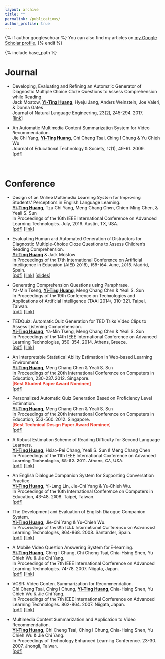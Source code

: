 ```yaml
---
layout: archive
title: ""
permalink: /publications/
author_profile: true
---
```


{% if author.googlescholar %}
  You can also find my articles on <u><a href="{{author.googlescholar}}">my Google Scholar profile</a>.</u>
{% endif %}

{% include base_path %}

Journal
======
* Developing, Evaluating and Refining an Automatic Generator of Diagnostic Multiple Choice Cloze Questions to Assess Comprehension while Reading. <br>
Jack Mostow, <strong><U>Yi-Ting Huang</U></strong>, Hyeju Jang, Anders Weinstein, Joe Valeri, & Donna Gates <br>
Journal of Natural Language Engineering, 23(2), 245-294. 2017. <br>
<span style="color:#4285F4">[[link]](https://www.cambridge.org/core/journals/natural-language-engineering/article/div-classtitledeveloping-evaluating-and-refining-an-automatic-generator-of-diagnostic-multiple-choice-cloze-questions-to-assess-childrenandaposs-comprehension-while-readinga-hreffn1a-ref-typefnadiv/8EAE0707139D12EB3D4E3EE6AE072AAA)</span>

* An Automatic Multimedia Content Summarization System for Video Recommendation.<br>
Jie Chi Yang, <strong><U>Yi-Ting Huang</U></strong>, Chi Cheng Tsai, Ching I Chung & Yu Chieh Wu  <br>
Journal of Educational Technology & Society, 12(1), 49-61. 2009. <br>
<span style="color:#4285F4">[[pdf]](http://coralythuang.github.io/files/8_2009_ETS.pdf)</span>
<br>

Conference
======
* Design of an Online Multimedia Learning System for Improving Students' Perceptions in English Language Learning. <br>
<strong><U>Yi-Ting Huang</U></strong>, Tzu-Chi Yang, Meng Chang Chen, Chien-Ming Chen, & Yeali S. Sun<br>
In Proceedings of the 16th IEEE International Conference on Advanced Learning Technologies. July, 2016. Austin, TX, USA. <br>
<span style="color:#4285F4">[[pdf]](http://coralythuang.github.io/files/1_2016_TEDQuiz.pdf) [[link]](http://ieeexplore.ieee.org/document/7756989/)</span>

* Evaluating Human and Automated Generation of Distractors for Diagnostic Multiple-Choice Cloze Questions to Assess Children’s Reading Comprehension. <br>
<strong><U>Yi-Ting Huang</U></strong> & Jack Mostow <br>
In Proceedings of the 17th International Conference on Artificial Intelligence in Education (AIED 2015), 155-164. June, 2015. Madrid, Spain.  <br>
<span style="color:#4285F4">[[pdf]](http://coralythuang.github.io/files/2_2015_AIED_DQGen.pdf) [[link]](https://link.springer.com/chapter/10.1007/978-3-319-19773-9_16) [[slides]](http://coralythuang.github.io/files/slides_2015_AIED_DQGen.pdf)</span>

* Generating Comprehension Questions using Paraphrase. <br>
Ya-Min Tseng, <strong><U>Yi-Ting Huang</U></strong>, Meng Chang Chen & Yeali S. Sun<br>
In Proceedings of the 19th Conference on Technologies and Applications of Artificial Intelligence (TAAI 2014), 310-321. Taipei, Taiwan.<br>
<span style="color:#4285F4">[[pdf]](http://coralythuang.github.io/files/3_2014_TAAI_CameraReady_141017.pdf) [[link]](https://link.springer.com/chapter/10.1007/978-3-319-13987-6_29)</span>

* TEDQuiz: Automatic Quiz Generation for TED Talks Video Clips to Assess Listening Comprehension. <br>
<strong><U>Yi-Ting Huang</U></strong>, Ya-Min Tseng, Meng Chang Chen & Yeali S. Sun<br>
In Proceedings of the 14th IEEE International Conference on Advanced Learning Technologies, 350-354. 2014. Athens, Greece. <br>
<span style="color:#4285F4">[[pdf]](http://coralythuang.github.io/files/4_2014_TEDQuiz.pdf) [[link]](http://ieeexplore.ieee.org/document/6901478/)</span>

* An Interpretable Statistical Ability Estimation in Web-based Learning Environment. <br>
<strong><U>Yi-Ting Huang</U></strong>, Meng Chang Chen & Yeali S. Sun<br>
In Proceedings of the 20th International Conference on Computers in Education, 230-237. 2012. Singapore. <br>
<strong><span style="color:#EA4335">[Best Student Paper Award Nominee]</span></strong> <br>
<span style="color:#4285F4">[[pdf]](http://coralythuang.github.io/files/5_2012_ability.pdf)</span> 

* Personalized Automatic Quiz Generation Based on Proficiency Level Estimation. <br>
<strong><U>Yi-Ting Huang</U></strong>, Meng Chang Chen & Yeali S. Sun<br>
In Proceedings of the 20th International Conference on Computers in Education, 553-560. 2012. Singapore. <br>
<strong><span style="color:#EA4335">[Best Technical Design Paper Award Nominee]</span></strong> <br>
<span style="color:#4285F4">[[pdf]](http://coralythuang.github.io/files/6_2012_personalized_question_generation.pdf)</span> 

* A Robust Estimation Scheme of Reading Difficulty for Second Language Learners. <br>
<strong><U>Yi-Ting Huang</U></strong>, Hsiao-Pei Chang, Yeali S. Sun & Meng Chang Chen<br>
In Proceedings of the 11th IEEE International Conference on Advanced Learning Technologies, 58-62. 2011. Athens, GA, USA. <br>
<span style="color:#4285F4">[[pdf]](http://coralythuang.github.io/files/7_2011_readability.pdf) [[link]](http://ieeexplore.ieee.org/document/5992265/)</span> 

* An English Dialogue Companion System for Supporting Conversation Practice. <br>
<strong><U>Yi-Ting Huang</U></strong>, Yi-Lung Lin, Jie-Chi Yang & Yu-Chieh Wu. <br>
In Proceedings of the 16th International Conference on Computers in Education, 43-48. 2008. Taipei, Taiwan. <br>
<span style="color:#4285F4">[[pdf]](http://coralythuang.github.io/files/9_2008_ICCE.pdf) </span> 

* The Development and Evaluation of English Dialogue Companion System. <br>
<strong><U>Yi-Ting Huang</U></strong>, Jie-Chi Yang & Yu-Chieh Wu. <br>
In Proceedings of the 8th IEEE International Conference on Advanced Learning Technologies, 864-868. 2008. Santander, Spain. <br>
<span style="color:#4285F4">[[pdf]](http://coralythuang.github.io/files/10_2008_edc.pdf) [[link]](http://ieeexplore.ieee.org/document/4561853/)</span> 

* A Mobile Video Question Answering System for E-learning. <br>
<strong><U>Yi-Ting Huang</U></strong>, Ching I Chung, Chi Cheng Tsai, Chia-Hsing Shen, Yu Chieh Wu & Jie Chi Yang. <br>
In Proceedings of the 7th IEEE International Conference on Advanced Learning Technologies. 74-78. 2007. Niigata, Japan. <br>
<span style="color:#4285F4">[[pdf]](http://coralythuang.github.io/files/11_2007_pda.pdf) [[link]](http://ieeexplore.ieee.org/document/4280954/)</span> 

* VCSR: Video Content Summarization for Recommendation. <br>
Chi Cheng Tsai, Ching I Chung, <strong><U>Yi-Ting Huang</U></strong>, Chia-Hsing Shen, Yu Chieh Wu & Jie Chi Yang. <br>
In Proceedings of the 7th IEEE International Conference on Advanced Learning Technologies. 862-864. 2007. Niigata, Japan. <br>
<span style="color:#4285F4">[[pdf]](http://coralythuang.github.io/files/12_2007_VCSR.pdf) [[link]](http://ieeexplore.ieee.org/document/4281177/)</span> 

* Multimedia Content Summarization and Application to Video Recommendation. <br>
<strong><U>Yi-Ting Huang</U></strong>, Chi Cheng Tsai, Ching I Chung, Chia-Hsing Shen, Yu Chieh Wu & Jie Chi Yang. <br>
In Proceedings of Technology Enhanced Learning Conference. 23-30. 2007. Jhongli, Taiwan. <br>
<span style="color:#4285F4">[[pdf]](http://coralythuang.github.io/files/13_2007__TeLearn.pdf) </span> 

